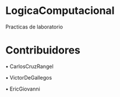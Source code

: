 # LogicaComputacional
Practicas de laboratorio

# Contribuidores

• CarlosCruzRangel

• VictorDeGallegos

• EricGiovanni
